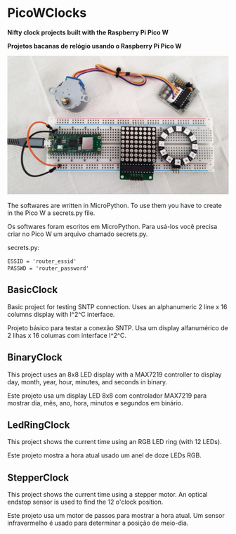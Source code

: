 # PicoWClocks

**Nifty clock projects built with the Raspberry Pi Pico W**

**Projetos bacanas de relógio usando o Raspberry Pi Pico W**

![Clock Components](./PicoWClocks.jpg)

The softwares are written in MicroPython. To use them you have to create in the Pico W a secrets.py file.

Os softwares foram escritos em MicroPython. Para usá-los você precisa criar no Pico W um arquivo chamado secrets.py.

secrets.py:
```
ESSID = 'router_essid'
PASSWD = 'router_password'
```

## BasicClock

Basic project for testing SNTP connection. Uses an alphanumeric 2 line x 16 columns display with I^2^C interface.

Projeto básico para testar a conexão SNTP. Usa um display alfanumérico de 2 lihas x 16 columas com interface I^2^C.

## BinaryClock

This project uses an 8x8 LED display with a MAX7219 controller to display day, month, year, hour, minutes, and seconds in binary.

Este projeto usa um display LED 8x8 com controlador MAX7219 para mostrar dia, mês, ano, hora, minutos e segundos em binário.

## LedRingClock

This project shows the current time using an RGB LED ring (with 12 LEDs).

Este projeto mostra a hora atual usado um anel de doze LEDs RGB.

## StepperClock

This project shows the current time using a stepper motor. An optical endstop sensor is used to find the 12 o'clock position.

Este projeto usa um motor de passos para mostrar a hora atual. Um sensor infravermelho é usado para determinar a posição de meio-dia.

